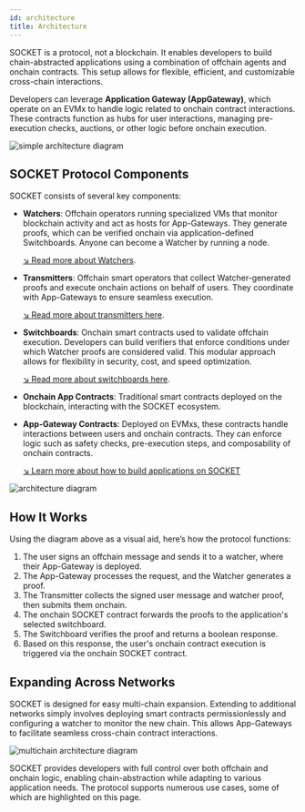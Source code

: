 ```yaml
---
id: architecture
title: Architecture
---
```


SOCKET is a protocol, not a blockchain. It enables developers to build chain-abstracted applications using a combination of offchain agents and onchain contracts. This setup allows for flexible, efficient, and customizable cross-chain interactions.

Developers can leverage **Application Gateway (AppGateway)**, which operate on an EVMx to handle logic related to onchain contract interactions. These contracts function as hubs for user interactions, managing pre-execution checks, auctions, or other logic before onchain execution.

<div style={{ display: 'flex', justifyContent: 'center' }}>
    <img src="/img/simple-architecture.svg" alt="simple architecture diagram" style={{ width: '65%' }} />
</div>

## SOCKET Protocol Components

SOCKET consists of several key components:

- **Watchers**: Offchain operators running specialized VMs that monitor blockchain activity and act as hosts for App-Gateways. They generate proofs, which can be verified onchain via application-defined Switchboards. Anyone can become a Watcher by running a node.

    [↘ Read more about Watchers](/watchers).

- **Transmitters**: Offchain smart operators that collect Watcher-generated proofs and execute onchain actions on behalf of users. They coordinate with App-Gateways to ensure seamless execution.

    [↘ Read more about transmitters here](/transmitters).

- **Switchboards**: Onchain smart contracts used to validate offchain execution. Developers can build verifiers that enforce conditions under which Watcher proofs are considered valid. This modular approach allows for flexibility in security, cost, and speed optimization.

    [↘ Read more about switchboards here](/switchboards).

- **Onchain App Contracts**: Traditional smart contracts deployed on the blockchain, interacting with the SOCKET ecosystem.
- **App-Gateway Contracts**: Deployed on EVMxs, these contracts handle interactions between users and onchain contracts. They can enforce logic such as safety checks, pre-execution steps, and composability of onchain contracts.

    [↘ Learn more about how to build applications on SOCKET](/writing-apps#architecture-overview)

<div style={{ display: 'flex', justifyContent: 'center' }}>
    <img src="/img/architecture.svg" alt="architecture diagram" style={{ width: '90%' }} />
</div>

## How It Works

Using the diagram above as a visual aid, here’s how the protocol functions:

1. The user signs an offchain message and sends it to a watcher, where their App-Gateway is deployed.
2. The App-Gateway processes the request, and the Watcher generates a proof.
3. The Transmitter collects the signed user message and watcher proof, then submits them onchain.
4. The onchain SOCKET contract forwards the proofs to the application's selected switchboard.
5. The Switchboard verifies the proof and returns a boolean response.
6. Based on this response, the user's onchain contract execution is triggered via the onchain SOCKET contract.

## Expanding Across Networks

SOCKET is designed for easy multi-chain expansion. Extending to additional networks simply involves deploying smart contracts permissionlessly and configuring a watcher to monitor the new chain. This allows App-Gateways to facilitate seamless cross-chain contract interactions.

<div style={{ display: 'flex', justifyContent: 'center' }}>
    <img src="/img/multichain-architecture.svg" alt="multichain architecture diagram" style={{ width: '90%' }} />
</div>

SOCKET provides developers with full control over both offchain and onchain logic, enabling chain-abstraction while adapting to various application needs. The protocol supports numerous use cases, some of which are highlighted on this page.
